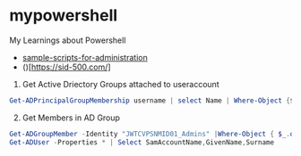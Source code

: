 # mypowershell
My Learnings about Powershell

- [sample-scripts-for-administration](https://docs.microsoft.com/en-us/powershell/scripting/samples/sample-scripts-for-administration?view=powershell-7)
- ()[https://sid-500.com/]

1. Get Active Driectory Groups attached to useraccount
```ps1
Get-ADPrincipalGroupMembership username | select Name | Where-Object {$_.name -like '*pattern*'} | Sort Name
```

2. Get Members in AD Group
```ps1
Get-ADGroupMember -Identity "JWTCVPSNMID01_Admins" |Where-Object { $_.objectClass -eq 'user' } |
Get-ADUser -Properties * | Select SamAccountName,GivenName,Surname
```


